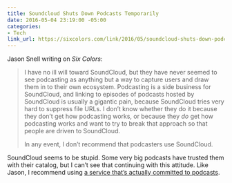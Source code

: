```yaml
---
title: Soundcloud Shuts Down Podcasts Temporarily
date: 2016-05-04 23:19:00 -05:00
categories:
- Tech
link_url: https://sixcolors.com/link/2016/05/soundcloud-shuts-down-podcasts-temporarily/
---
```


Jason Snell writing on *Six Colors*:

> I have no ill will toward SoundCloud, but they have never seemed to see podcasting as anything but a way to capture users and draw them in to their own ecosystem. Podcasting is a side business for SoundCloud, and linking to episodes of podcasts hosted by SoundCloud is usually a gigantic pain, because SoundCloud tries very hard to suppress file URLs. I don’t know whether they do it because they don’t get how podcasting works, or because they *do* get how podcasting works and want to try to break that approach so that people are driven to SoundCloud.
>
> In any event, I don’t recommend that podcasters use SoundCloud.

SoundCloud seems to be stupid. Some very big podcasts have trusted them with their catalog, but I can’t see that continuing with this attitude. Like Jason, I recommend using [a service that’s actually committed to podcasts](http://www.libsyn.com/).
